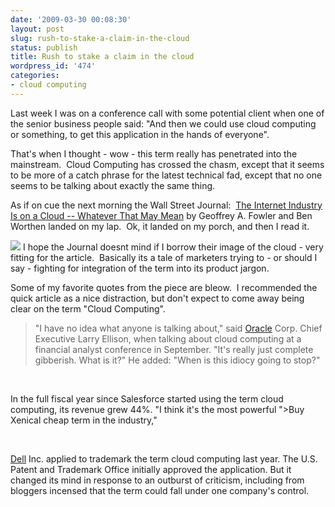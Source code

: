 ```yaml
---
date: '2009-03-30 00:08:30'
layout: post
slug: rush-to-stake-a-claim-in-the-cloud
status: publish
title: Rush to stake a claim in the cloud
wordpress_id: '474'
categories:
- cloud computing
---
```


Last week I was on a conference call with some potential client when one of the senior business people said: "And then we could use cloud computing or something, to get this application in the hands of everyone".  

That's when I thought - wow - this term really has penetrated into the mainstream.  Cloud Computing has crossed the chasm, except that it seems to be more of a catch phrase for the latest technical fad, except that no one seems to be talking about exactly the same thing.  

As if on cue the next morning the Wall Street Journal:  [The Internet Industry Is on a Cloud -- Whatever That May Mean](http://online.wsj.com/article/SB123802623665542725.html) by Geoffrey A. Fowler and Ben Worthen landed on my lap.  Ok, it landed on my porch, and then I read it.

![](http://s.wsj.net/public/resources/images/HC-GN554_Questi_BV_20090325171834.gif) I hope the Journal doesnt mind if I borrow their image of the cloud - very fitting for the article.  Basically its a tale of marketers trying to - or should I say - fighting for integration of the term into its product jargon.  

Some of my favorite quotes from the piece are bleow.  I recommended the quick article as a nice distraction, but don't expect to come away being clear on the term "Cloud Computing".  


> "I have no idea what anyone is talking about," said [Oracle](http://online.wsj.com/public/quotes/main.html?type=djn&symbol=orcl) Corp. Chief Executive Larry Ellison, when talking about cloud computing at a financial analyst conference in September. "It's really just complete gibberish. What is it?" He added: "When is this idiocy going to stop?"

 

In the full fiscal year since Salesforce started using the term cloud computing, its revenue grew 44%. "I think it's the most powerful ">Buy Xenical cheap  term in the industry," 

 

[Dell](http://online.wsj.com/public/quotes/main.html?type=djn&symbol=dell) Inc. applied to trademark the term cloud computing last year. The U.S. Patent and Trademark Office initially approved the application. But it changed its mind in response to an outburst of criticism, including from bloggers incensed that the term could fall under one company's control.
